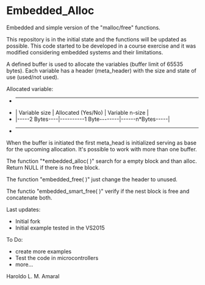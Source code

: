 # Embedded_Alloc
Embedded and simple version of the "malloc/free" functions.

This repository is in the initial state and the functions will be updated as possible.
This code started to be developed in a course exercise and it was modified considering embedded systems and their limitations.


A defined buffer is used to allocate the variables (buffer limit of 65535 bytes). Each variable has a header (meta_header) with the size and state of use (used/not used).

Allocated variable:
*	----------------------------------------------------------------------
*	| Variable size | Allocated (Yes/No) | Variable n-size |
*	|-----2 Bytes----|----------1 Byte--------|------n*Bytes-----|
*	----------------------------------------------------------------------

When the buffer is initiated the first meta_head is initialized serving as base for the upcoming allocation. It's possible to work with more than one buffer.

The function "*embedded_alloc( )" search for a empty block and than alloc. Return NULL if there is no free block.

The function "embedded_free( )" just change the header to unused.

The functio "embedded_smart_free( )" verify if the nest block is free and concatenate both.


Last updates:
- Initial fork
- Initial example tested in the VS2015

To Do:
- create more examples
- Test the code in microcontrollers
- more...

Haroldo L. M. Amaral
